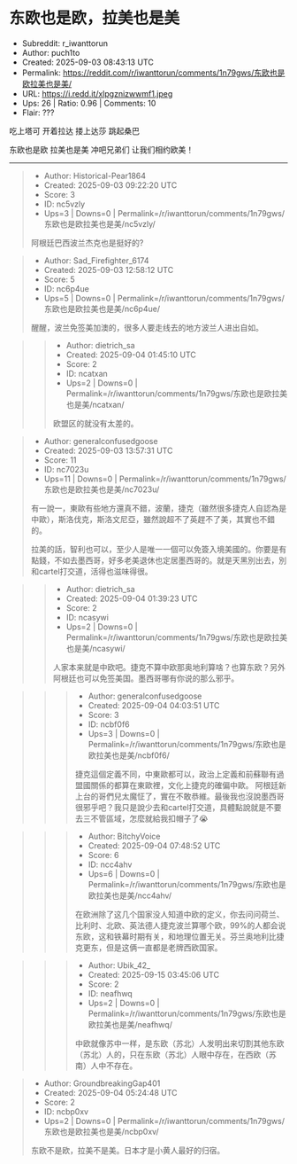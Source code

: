 # 东欧也是欧，拉美也是美

- Subreddit: r_iwanttorun
- Author: puch1to
- Created: 2025-09-03 08:43:13 UTC
- Permalink: https://reddit.com/r/iwanttorun/comments/1n79gws/东欧也是欧拉美也是美/
- URL: https://i.redd.it/xlpgznizwwmf1.jpeg
- Ups: 26 | Ratio: 0.96 | Comments: 10
- Flair: ???


吃上塔可 开着拉达 搂上达莎 跳起桑巴

东欧也是欧 拉美也是美 冲吧兄弟们 让我们相约欧美！


---

> - Author: Historical-Pear1864
> - Created: 2025-09-03 09:22:20 UTC
> - Score: 3
> - ID: nc5vzly
> - Ups=3 | Downs=0 | Permalink=/r/iwanttorun/comments/1n79gws/东欧也是欧拉美也是美/nc5vzly/
>
> 阿根廷巴西波兰杰克也是挺好的?

> - Author: Sad_Firefighter_6174
> - Created: 2025-09-03 12:58:12 UTC
> - Score: 5
> - ID: nc6p4ue
> - Ups=5 | Downs=0 | Permalink=/r/iwanttorun/comments/1n79gws/东欧也是欧拉美也是美/nc6p4ue/
>
> 醒醒，波兰免签美加澳的，很多人要走线去的地方波兰人进出自如。

>> - Author: dietrich_sa
>> - Created: 2025-09-04 01:45:10 UTC
>> - Score: 2
>> - ID: ncatxan
>> - Ups=2 | Downs=0 | Permalink=/r/iwanttorun/comments/1n79gws/东欧也是欧拉美也是美/ncatxan/
>>
>> 欧盟区的就没有太差的。

> - Author: generalconfusedgoose
> - Created: 2025-09-03 13:57:31 UTC
> - Score: 11
> - ID: nc7023u
> - Ups=11 | Downs=0 | Permalink=/r/iwanttorun/comments/1n79gws/东欧也是欧拉美也是美/nc7023u/
>
> 有一說一，東歐有些地方還真不錯，波蘭，捷克（雖然很多捷克人自認為是中歐），斯洛伐克，斯洛文尼亞，雖然說超不了英趕不了美，其實也不錯的。
> 
> 拉美的話，智利也可以，至少人是唯一一個可以免簽入境美國的。你要是有點錢，不如去墨西哥，好多老美退休也定居墨西哥的。就是天黑別出去，別和cartel打交道，活得也滋味得很。

>> - Author: dietrich_sa
>> - Created: 2025-09-04 01:39:23 UTC
>> - Score: 2
>> - ID: ncasywi
>> - Ups=2 | Downs=0 | Permalink=/r/iwanttorun/comments/1n79gws/东欧也是欧拉美也是美/ncasywi/
>>
>> 人家本来就是中欧吧。捷克不算中欧那奥地利算啥？也算东欧？另外阿根廷也可以免签美国。墨西哥哪有你说的那么邪乎。

>>> - Author: generalconfusedgoose
>>> - Created: 2025-09-04 04:03:51 UTC
>>> - Score: 3
>>> - ID: ncbf0f6
>>> - Ups=3 | Downs=0 | Permalink=/r/iwanttorun/comments/1n79gws/东欧也是欧拉美也是美/ncbf0f6/
>>>
>>> 捷克這個定義不同，中東歐都可以，政治上定義和前蘇聯有過盟國關係的都算在東歐裡，文化上捷克的確偏中歐。
>>> 阿根廷新上台的哥們兒太魔怔了，實在不敢恭維。最後我也沒說墨西哥很邪乎吧？我只是說少去和cartel打交道，具體點說就是不要去三不管區域，怎麼就給我扣帽子了😭

>>> - Author: BitchyVoice
>>> - Created: 2025-09-04 07:48:52 UTC
>>> - Score: 6
>>> - ID: ncc4ahv
>>> - Ups=6 | Downs=0 | Permalink=/r/iwanttorun/comments/1n79gws/东欧也是欧拉美也是美/ncc4ahv/
>>>
>>> 在欧洲除了这几个国家没人知道中欧的定义，你去问问荷兰、比利时、北欧、英法德人捷克波兰算哪个欧，99%的人都会说东欧，这和铁幕时期有关，和地理位置无关。芬兰奥地利比捷克更东，但是这俩一直都是老牌西欧国家。

>>> - Author: Ubik_42_
>>> - Created: 2025-09-15 03:45:06 UTC
>>> - Score: 2
>>> - ID: neafhwq
>>> - Ups=2 | Downs=0 | Permalink=/r/iwanttorun/comments/1n79gws/东欧也是欧拉美也是美/neafhwq/
>>>
>>> 中欧就像苏中一样，是东欧（苏北）人发明出来切割其他东欧（苏北）人的，只在东欧（苏北）人眼中存在，在西欧（苏南）人中不存在。

> - Author: GroundbreakingGap401
> - Created: 2025-09-04 05:24:48 UTC
> - Score: 2
> - ID: ncbp0xv
> - Ups=2 | Downs=0 | Permalink=/r/iwanttorun/comments/1n79gws/东欧也是欧拉美也是美/ncbp0xv/
>
> 东欧不是欧，拉美不是美。日本才是小黄人最好的归宿。
